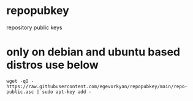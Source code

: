 # repopubkey
repository public keys

# only on debian and ubuntu based distros use below

```shell
wget -qO - https://raw.githubusercontent.com/egevorkyan/repopubkey/main/repo-public.asc | sudo apt-key add -
```
